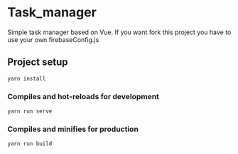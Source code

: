 # Task_manager

Simple task manager based on Vue.
If you want fork this project you have to use your own firebaseConfig.js

## Project setup
```
yarn install
```

### Compiles and hot-reloads for development
```
yarn run serve
```

### Compiles and minifies for production
```
yarn run build
```
